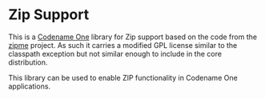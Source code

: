 # Zip Support

This is a [Codename One](https://www.codenameone.com) library for Zip support based on the code from the [zipme](https://sourceforge.net/projects/zipme/) project. As such it carries a modified GPL license similar to the classpath exception but not similar enough to include in the core distribution.

This library can be used to enable ZIP functionality in Codename One applications.
